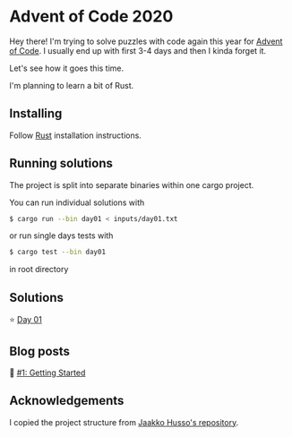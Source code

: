 # Advent of Code 2020

Hey there! I'm trying to solve puzzles with code again this year for [Advent of Code](https://adventofcode.com/). I usually end up with first 3-4 days and then I kinda forget it.

Let's see how it goes this time.

I'm planning to learn a bit of Rust.

## Installing

Follow [Rust](https://www.rust-lang.org/en-US/install.html) installation instructions.

## Running solutions

The project is split into separate binaries within one cargo project.

You can run individual solutions with

```bash
$ cargo run --bin day01 < inputs/day01.txt
```

or run single days tests with

```bash
$ cargo test --bin day01
```

in root directory

## Solutions

⭐️ [Day 01](src/bin/day01.rs)

## Blog posts

📓 [#1: Getting Started](https://hamatti.org/posts/advent-of-code-1-getting-started/)

## Acknowledgements

I copied the project structure from [Jaakko Husso's repository](https://github.com/Cadiac/adventofcode).
